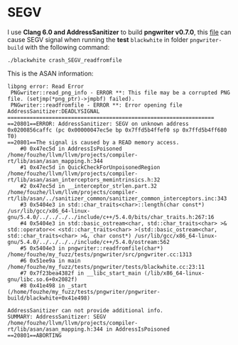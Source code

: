 #  SEGV





I use **Clang 6.0 and AddressSanitizer**  to build **pngwriter v0.7.0**, this [file](https://github.com/fouzhe/security/blob/master/pngwriter/crash_SEGV_readfromfile) can cause SEGV signal when running the **test** `blackwhite` in folder `pngwriter-build` with the following command:



```shell
./blackwhite crash_SEGV_readfromfile
```



This is the ASAN information:

```shell
libpng error: Read Error
 PNGwriter::read_png_info - ERROR **: This file may be a corrupted PNG file. (setjmp(*png_ptr)->jmpbf) failed).
 PNGwriter::readfromfile - ERROR **: Error opening file AddressSanitizer:DEADLYSIGNAL
=================================================================
==20801==ERROR: AddressSanitizer: SEGV on unknown address 0x0200856caffc (pc 0x00000047ec5e bp 0x7ffd5b4ffef0 sp 0x7ffd5b4ff680 T0)
==20801==The signal is caused by a READ memory access.
    #0 0x47ec5d in AddressIsPoisoned /home/fouzhe/llvm/llvm/projects/compiler-rt/lib/asan/asan_mapping.h:344
    #1 0x47ec5d in QuickCheckForUnpoisonedRegion /home/fouzhe/llvm/llvm/projects/compiler-rt/lib/asan/asan_interceptors_memintrinsics.h:32
    #2 0x47ec5d in __interceptor_strlen.part.32 /home/fouzhe/llvm/llvm/projects/compiler-rt/lib/asan/../sanitizer_common/sanitizer_common_interceptors.inc:343
    #3 0x5404e3 in std::char_traits<char>::length(char const*) /usr/lib/gcc/x86_64-linux-gnu/5.4.0/../../../../include/c++/5.4.0/bits/char_traits.h:267:16
    #4 0x5404e3 in std::basic_ostream<char, std::char_traits<char> >& std::operator<< <std::char_traits<char> >(std::basic_ostream<char, std::char_traits<char> >&, char const*) /usr/lib/gcc/x86_64-linux-gnu/5.4.0/../../../../include/c++/5.4.0/ostream:562
    #5 0x5404e3 in pngwriter::readfromfile(char*) /home/fouzhe/my_fuzz/tests/pngwriter/src/pngwriter.cc:1313
    #6 0x51ee9a in main /home/fouzhe/my_fuzz/tests/pngwriter/tests/blackwhite.cc:23:11
    #7 0x7f23bea4382f in __libc_start_main (/lib/x86_64-linux-gnu/libc.so.6+0x2082f)
    #8 0x41e498 in _start (/home/fouzhe/my_fuzz/tests/pngwriter/pngwriter-build/blackwhite+0x41e498)

AddressSanitizer can not provide additional info.
SUMMARY: AddressSanitizer: SEGV /home/fouzhe/llvm/llvm/projects/compiler-rt/lib/asan/asan_mapping.h:344 in AddressIsPoisoned
==20801==ABORTING
```


